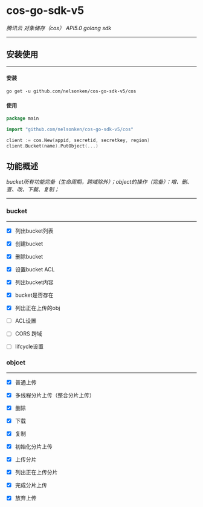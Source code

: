 # cos-go-sdk-v5 

*腾讯云 对象储存（cos） API5.0 golang sdk*

---

## 安装使用

---

#### 安装

```shell
go get -u github.com/nelsonken/cos-go-sdk-v5/cos
```

#### 使用

```go
package main

import "github.com/nelsonken/cos-go-sdk-v5/cos"

client := cos.New(appid, secretid, secretkey, region)
client.Bucket(name).PutObject(...)

```

## 功能概述

*bucket所有功能完备（生命周期，跨域除外）；object的操作（完备）：增、删、查、改、下载、复制；*

---

### bucket

---

- [x] 列出bucket列表
- [x] 创建bucket
- [x] 删除bucket
- [x] 设置bucket ACL
- [x] 列出bucket内容
- [x] bucket是否存在
- [x] 列出正在上传的obj
- [ ] ACL设置
- [ ] CORS 跨域
- [ ] lifcycle设置 


### objcet

---

- [x] 普通上传
- [x] 多线程分片上传（整合分片上传）
- [x] 删除
- [x] 下载
- [x] 复制
- [x] 初始化分片上传
- [x] 上传分片
- [x] 列出正在上传分片
- [x] 完成分片上传
- [x] 放弃上传


    


